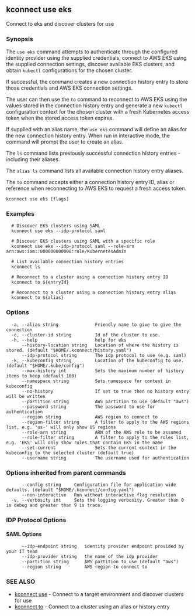 ## kconnect use eks

Connect to eks and discover clusters for use

### Synopsis

The `use eks` command attempts to authenticate through the configured identity provider using the supplied credentials, connect to AWS EKS using the supplied 
connection settings, discover available EKS clusters, and obtain `kubectl` configurations for the chosen cluster.

If successful, the command creates a new connection history entry to store those credentials and AWS EKS connection settings.

The user can then use the `to` command to reconnect to AWS EKS using the values stored in the connection history entry and generate a new `kubectl` 
configuration context for the chosen cluster with a fresh Kubernetes access token when the stored access token expires.

If supplied with an alias name, the `use eks` command will define an alias for the new connection history entry.  When run in interactive mode, the command will 
prompt the user to create an alias.

The `ls` command lists previously successful connection history entries - including their aliases.

The `alias ls` command lists all available connection history entry aliases.

The `to` command accepts either a connection history entry ID, alias or reference when reconnecting to AWS EKS to request a fresh access token.

```
kconnect use eks [flags]
```

### Examples

```
  # Discover EKS clusters using SAML
  kconnect use eks --idp-protocol saml

  # Discover EKS clusters using SAML with a specific role
  kconnect use eks --idp-protocol saml --role-arn arn:aws:iam::000000000000:role/KubernetesAdmin

  # List available connection history entries
  kconnect ls

  # Reconnect to a cluster using a connection history entry ID
  kconnect to ${entryId}

  # Reconnect to a cluster using a connection history entry alias
  kconnect to ${alias}

```

### Options

```
  -a, --alias string              Friendly name to give to give the connection
  -c, --cluster-id string         Id of the cluster to use.
  -h, --help                      help for eks
      --history-location string   Location of where the history is stored. (default "$HOME/.kconnect/history.yaml")
      --idp-protocol string       The idp protocol to use (e.g. saml)
  -k, --kubeconfig string         Location of the kubeconfig to use. (default "$HOME/.kube/config")
      --max-history int           Sets the maximum number of history items to keep (default 100)
      --namespace string          Sets namespace for context in kubeconfig
      --no-history                If set to true then no history entry will be written
      --partition string          AWS partition to use (default "aws")
      --password string           The password to use for authentication
      --region string             AWS region to connect to
      --region-filter string      A filter to apply to the AWS regions list, e.g. 'us-' will only show US regions
      --role-arn string           ARN of the AWS role to be assumed
      --role-filter string        A filter to apply to the roles list, e.g. 'EKS' will only show roles that contain EKS in the name
      --set-current               Sets the current context in the kubeconfig to the selected cluster (default true)
      --username string           The username used for authentication
```

### Options inherited from parent commands

```
      --config string     Configuration file for application wide defaults. (default "$HOME/.kconnect/config.yaml")
      --non-interactive   Run without interactive flag resolution
  -v, --verbosity int     Sets the logging verbosity. Greater than 0 is debug and greater than 9 is trace.
```

### IDP Protocol Options

#### SAML Options

```
      --idp-endpoint string   identity provider endpoint provided by your IT team
      --idp-provider string   the name of the idp provider
      --partition string      AWS partition to use (default "aws")
      --region string         AWS region to connect to
```

### SEE ALSO

* [kconnect use](use.md) - Connect to a target environment and discover clusters for use
* [kconnect to](to.md) - Connect to a cluster using an alias or history entry
